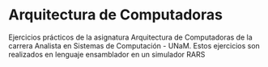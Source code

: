 # Arquitectura de Computadoras
Ejercicios prácticos de la asignatura Arquitectura de Computadoras de la carrera Analista en Sistemas de Computación - UNaM.
Estos ejercicios son realizados en lenguaje ensamblador en un simulador RARS
